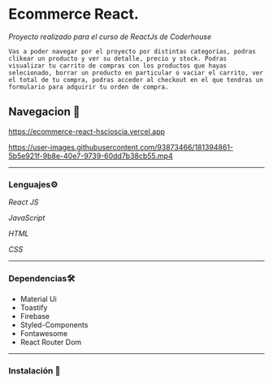 # Ecommerce React.
_Proyecto realizado para el curso de ReactJs de Coderhouse_

```Vas a poder navegar por el proyecto por distintas categorias, podras clikear un producto y ver su detalle, precio y stock. Podras visualizar tu carrito de compras con los productos que hayas selecionado, borrar un producto en particular o vaciar el carrito, ver el total de tu compra, podras acceder al checkout en el que tendras un formulario para adquirir tu orden de compra.```


## Navegacion 🚀

https://ecommerce-react-hscioscia.vercel.app

https://user-images.githubusercontent.com/93873466/181394861-5b5e921f-9b8e-40e7-9739-60dd7b38cb55.mp4

---
### Lenguajes⚙️
_React JS_

_JavaScript_

_HTML_ 

_CSS_

---
### Dependencias🛠️
<ul>
<li>Material Ui</li>
<li>Toastify</li>
<li>Firebase</li>
<li>Styled-Components</li>
<li>Fontawesome</li>
<li>React Router Dom</li>
</ul>

---

### Instalación 🔧


